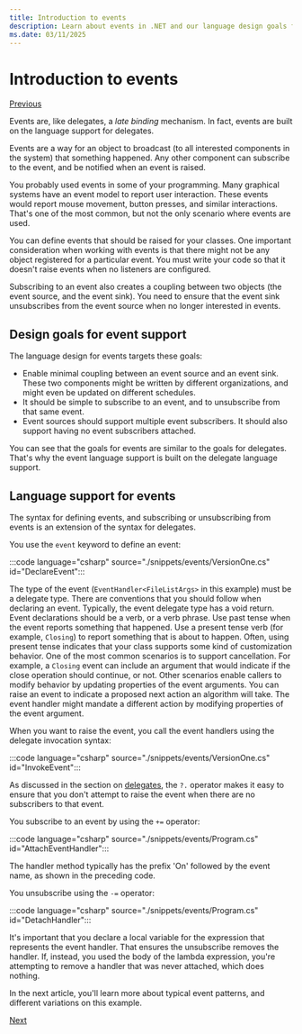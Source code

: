 ```yaml
---
title: Introduction to events
description: Learn about events in .NET and our language design goals for events in this overview.
ms.date: 03/11/2025
---
```

# Introduction to events

[Previous](delegates-patterns.md)

Events are, like delegates, a *late binding* mechanism. In fact, events are built on the language support for delegates.

Events are a way for an object to broadcast (to all interested components in the system) that something happened. Any other component can subscribe to the event, and be notified when an event is raised.

You probably used events in some of your programming. Many graphical systems have an event model to report user interaction. These events would report mouse movement, button presses, and similar interactions. That's one of the most common, but not the only scenario where events are used.

You can define events that should be raised for your classes. One important consideration when working with events is that there might not be any object registered for a particular event. You must write your code so that it doesn't raise events when no listeners are configured.

Subscribing to an event also creates a coupling between two objects (the event source, and the event sink). You need to ensure that the event sink unsubscribes from the event source when no longer interested in events.

## Design goals for event support

The language design for events targets these goals:

- Enable minimal coupling between an event source and an event sink. These two components might be written by different organizations, and might even be updated on different schedules.
- It should be simple to subscribe to an event, and to unsubscribe from that same event.
- Event sources should support multiple event subscribers. It should also support having no event subscribers attached.

You can see that the goals for events are similar to the goals for delegates. That's why the event language support is built on the delegate language support.

## Language support for events

The syntax for defining events, and subscribing or unsubscribing from events is an extension of the syntax for delegates.

You use the `event` keyword to define an event:

:::code language="csharp" source="./snippets/events/VersionOne.cs" id="DeclareEvent":::

The type of the event (`EventHandler<FileListArgs>` in this example) must be a delegate type. There are conventions that you should follow when declaring an event. Typically, the event delegate type has a void return. Event declarations should be a verb, or a verb phrase. Use past tense when the event reports something that happened. Use a present tense verb (for example, `Closing`) to report something that is about to happen. Often, using present tense indicates that your class supports some kind of customization behavior. One of the most common scenarios is to support cancellation. For example, a `Closing` event can include an argument that would indicate if the close operation should continue, or not. Other scenarios enable callers to modify behavior by updating properties of the event arguments. You can raise an event to indicate a proposed next action an algorithm will take. The event handler might mandate a different action by modifying  properties of the event argument.

When you want to raise the event, you call the event handlers using the delegate invocation syntax:

:::code language="csharp" source="./snippets/events/VersionOne.cs" id="InvokeEvent":::

As discussed in the section on [delegates](delegates-patterns.md), the `?.` operator makes it easy to ensure that you don't attempt to raise the event when there are no subscribers to that event.

You subscribe to an event by using the `+=` operator:

:::code language="csharp" source="./snippets/events/Program.cs" id="AttachEventHandler":::

The handler method typically has the prefix 'On' followed by the event name, as shown in the preceding code.

You unsubscribe using the `-=` operator:

:::code language="csharp" source="./snippets/events/Program.cs" id="DetachHandler":::

It's important that you declare a local variable for the expression that represents the event handler. That ensures the unsubscribe removes the handler. If, instead, you used the body of the lambda expression, you're attempting to remove a handler that was never attached, which does nothing.

In the next article, you'll learn more about typical event patterns, and different variations on this example.

[Next](event-pattern.md)
